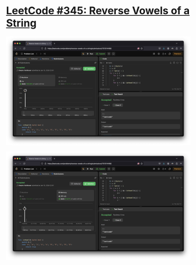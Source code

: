 # [LeetCode #345: Reverse Vowels of a String](https://leetcode.com/problems/reverse-vowels-of-a-string/)

![runtime](./runtime.png "runtime")

![memory](./memory.png "memory")
